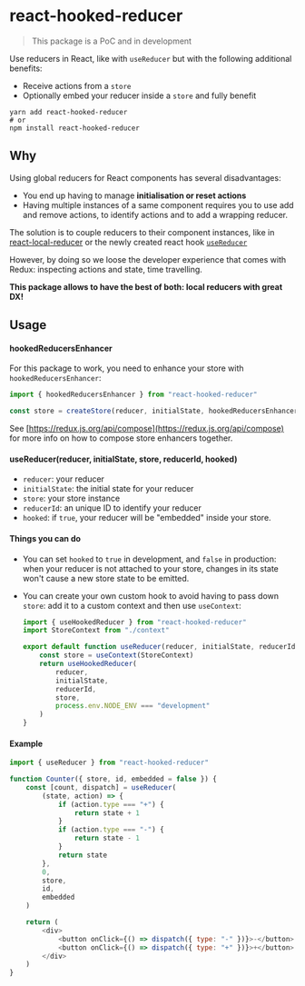 # react-hooked-reducer

> This package is a PoC and in development

Use reducers in React, like with `useReducer` but with the following additional benefits:

-   Receive actions from a `store`
-   Optionally embed your reducer inside a `store` and fully benefit

```
yarn add react-hooked-reducer
# or
npm install react-hooked-reducer
```

## Why

Using global reducers for React components has several disadvantages:

-   You end up having to manage **initialisation or reset actions**
-   Having multiple instances of a same component requires you to use add and remove actions, to identify actions and to add a wrapping reducer.

The solution is to couple reducers to their component instances, like in [react-local-reducer](https://github.com/troch/react-local-reducer) or the newly created react hook [`useReducer`](`https://reactjs.org/docs/hooks-reference.html#usereducer`)

However, by doing so we loose the developer experience that comes with Redux: inspecting actions and state, time travelling.

**This package allows to have the best of both: local reducers with great DX!**

## Usage

#### hookedReducersEnhancer

For this package to work, you need to enhance your store with `hookedReducersEnhancer`:

```js
import { hookedReducersEnhancer } from "react-hooked-reducer"

const store = createStore(reducer, initialState, hookedReducersEnhancer)
```

See [https://redux.js.org/api/compose](https://redux.js.org/api/compose) for more info on how to compose store enhancers together.

#### useReducer(reducer, initialState, store, reducerId, hooked)

-   `reducer`: your reducer
-   `initialState`: the initial state for your reducer
-   `store`: your store instance
-   `reducerId`: an unique ID to identify your reducer
-   `hooked`: if `true`, your reducer will be "embedded" inside your store.

#### Things you can do

-   You can set `hooked` to `true` in development, and `false` in production: when your reducer is not attached to your store, changes in its state won't cause a new store state to be emitted.
-   You can create your own custom hook to avoid having to pass down `store`: add it to a custom context and then use `useContext`:

    ```js
    import { useHookedReducer } from "react-hooked-reducer"
    import StoreContext from "./context"

    export default function useReducer(reducer, initialState, reducerId) {
        const store = useContext(StoreContext)
        return useHookedReducer(
            reducer,
            initialState,
            reducerId,
            store,
            process.env.NODE_ENV === "development"
        )
    }
    ```

#### Example

```js
import { useReducer } from "react-hooked-reducer"

function Counter({ store, id, embedded = false }) {
    const [count, dispatch] = useReducer(
        (state, action) => {
            if (action.type === "+") {
                return state + 1
            }
            if (action.type === "-") {
                return state - 1
            }
            return state
        },
        0,
        store,
        id,
        embedded
    )

    return (
        <div>
            <button onClick={() => dispatch({ type: "-" })}>-</button> {count}{" "}
            <button onClick={() => dispatch({ type: "+" })}>+</button>
        </div>
    )
}
```
